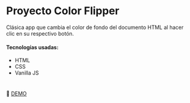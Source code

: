 # Proyecto Color Flipper

Clásica app que cambia el color de fondo del documento HTML al hacer clic en su respectivo botón.

#### Tecnologías usadas: 
- HTML
- CSS
- Vanilla JS
#
:link:
[DEMO](https://kolor-flipper.netlify.app/)
